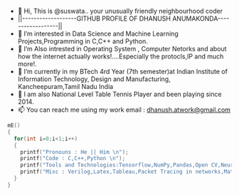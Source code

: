 - 👋 Hi, This is @suswata.. your unusually friendly neighbourhood coder 
- ||-------------------GITHUB PROFILE OF DHANUSH ANUMAKONDA------------------||
- 👀 I’m interested in Data Science and Machine Learning Projects,Programming in C,C++ and Python.
- 👀 I’m Also intrested in Operating System , Computer Netorks and about how the internet actually works!....Especially the protocls,IP and much more!.
- 🌱 I’m currently in my BTech 4rd Year (7th semester)at Indian Institute of Information Technology, Design and Manufacturing, Kancheepuram,Tamil Nadu  India
- 🏓 I am also National Level Table Tennis Player and been playing since 2014.
- 📫 You can reach me using my work email : dhanush.atwork@gmail.com
```C
mE()
{
  for(int i=0;i<1;i++)
  { 
    printf("Pronouns : He || Him \n");
    printf("Code : C,C++,Python \n");
    printf("Tools and Technologies:Tensorflow,NumPy,Pandas,Open CV,Neural Networks,\n");
    printf("Misc : Verilog,Latex,Tableau,Packet Tracing in networks,Matlab,awk\n);
  }
}

```
<!---
suswata/suswata is a ✨ special ✨ repository because its `README.md` (this file) appears on your GitHub profile.
You can click the Preview link to take a look at your changes.
--->
